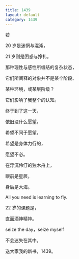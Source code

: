 ```yaml
---
title: 1439
layout: default
category: 1439
---
```


若

20 岁是迷惘与混沌，

21 岁则是困惑与挣扎。

那种理性与感性所缠结的复杂状态，

它们所阐释的对象并不是某个阶段、

某种环境，或某层阶级？

它们影响了我整个的认知。

终于到了这一天，

依旧没什么愿望。

希望不同于愿望，

希望是身体力行的，

愿望不必。

在浮沉伶仃的独木舟上，

眼前是星辰，

身后是大海。

All you need is learning to fly.

22 岁的课题是，

直面酒神精神。

seize the day，seize myself

不会迷失在其中。

送大家我的新书，1439。
